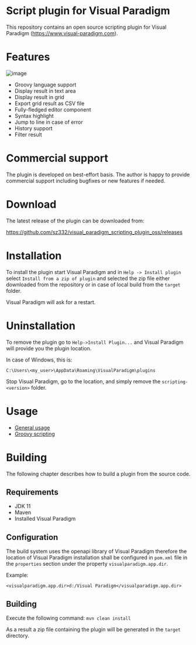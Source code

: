 # Script plugin for Visual Paradigm

This repository contains an open source scripting plugin for Visual Paradigm (https://www.visual-paradigm.com). 

# Features

![image](https://user-images.githubusercontent.com/8182138/146509410-f6ea8cf3-055f-42e8-8e0f-e862e79c187a.png)

* Groovy language support
* Display result in text area
* Display result in grid
* Export grid result as CSV file
* Fully-fledged editor component
* Syntax highlight
* Jump to line in case of error
* History support
* Filter result


# Commercial support

The plugin is developed on best-effort basis. The author is happy to provide commercial support including bugfixes or new features if needed.


# Download

The latest release of the plugin can be downloaded from:

https://github.com/sz332/visual_paradigm_scripting_plugin_oss/releases

# Installation

To install the plugin start Visual Paradigm and in `Help -> Install plugin`
select `Install from a zip of plugin` and selected the zip file either 
downloaded from the repository or in case of local build from the `target` 
folder.

Visual Paradigm will ask for a restart.

# Uninstallation

To remove the plugin go to `Help->Install Plugin...` and Visual Paradigm
will provide you the plugin location.

In case of Windows, this is:

`C:\Users\<my_user>\AppData\Roaming\VisualParadigm\plugins`

Stop Visual Paradigm, go to the location, and simply remove the `scripting-<version>` folder.

# Usage

* [General usage](docs/general.md)
* [Groovy scripting](docs/groovy.md)

# Building

The following chapter describes how to build a plugin from the source code.

## Requirements

* JDK 11
* Maven
* Installed Visual Paradigm

## Configuration

The build system uses the openapi library of Visual Paradigm therefore 
the location of Visual Paradigm  installation shall be configured 
in `pom.xml` file in the `properties` section under the 
property `visualparadigm.app.dir`.

Example:

`<visualparadigm.app.dir>d:/Visual Paradigm</visualparadigm.app.dir>`


## Building

Execute the following command: `mvn clean install`

As a result a zip file containing the plugin will be generated in the `target` directory.

